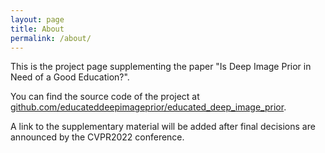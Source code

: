```yaml
---
layout: page
title: About
permalink: /about/
---
```


This is the project page supplementing the paper "Is Deep Image Prior in Need of a Good Education?".

You can find the source code of the project at [github.com/educateddeepimageprior/educated_deep_image_prior](https://github.com/educateddeepimageprior/educated_deep_image_prior).

A link to the supplementary material will be added after final decisions are announced by the CVPR2022 conference.

